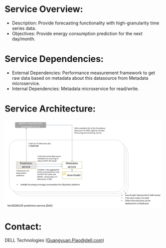 # Service Overview:
- Description: Provide forecasting functionality with high-granularity time series data.
- Objectives: Provide energy consumption prediction for the next day/month.

# Service Dependencies:
- External Dependencies: Performance measurement framework to get raw data based on metadata about this datasource from Metadata microservice.
- Internal Dependencies: Metadata microservice for read/write.

# Service Architecture:
![](v20240129.jpg) 

# Contact:
DELL Technologies (Guangyuan.Piao@dell.com)
